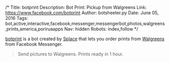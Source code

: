 /*
Title: botprint
Description: Bot Print: Pickup from Walgreens
Link: https://www.facebook.com/botprint
Author: botsheeter.py
Date: June 05, 2016
Tags: bot,active,interactive,facebook,messenger,messengerbot,photos,walgreens,prints,america,poriruaapps
Nav: hidden
Robots: index,follow
*/

[botprint](https://www.facebook.com/botprint) is a bot created by [Splace](https://twitter.com/poriruaapps) that lets you order prints from [Walgreens](https://en.wikipedia.org/wiki/Walgreens) from Facebook Messenger.

> Send pictures to Walgreens. Prints ready in 1 hour.
